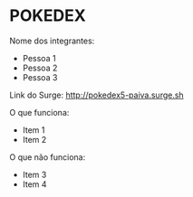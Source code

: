 # POKEDEX

Nome dos integrantes: 
- Pessoa 1
- Pessoa 2
- Pessoa 3

Link do Surge: http://pokedex5-paiva.surge.sh

O que funciona:
- Item 1
- Item 2

O que não funciona: 
- Item 3
- Item 4
